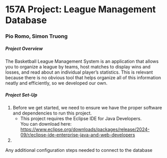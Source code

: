 # 157A Project: League Management Database
### Pio Romo, Simon Truong

##### Project Overview
<p> The Basketball League Management System is an application that allows you to organize a league by teams, host matches to display wins and losses, 
  and read about an individual player’s statistics. This is relevant because there is no obvious tool that helps organize all of this information neatly and efficiently, 
  so we developed our own. </p>

##### Project Set-Up
1. Before we get started, we need to ensure we have the proper software and dependencies to run this project.<br>
   - This project requires the Eclipse IDE for Java Developers. <br>
     You can download here: https://www.eclipse.org/downloads/packages/release/2024-09/r/eclipse-ide-enterprise-java-and-web-developers
2. 
Any additional configuration steps needed to connect to the database
